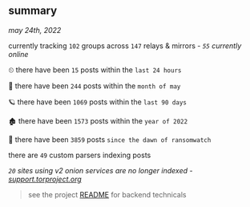 
## summary
_may 24th, 2022_

currently tracking `102` groups across `147` relays & mirrors - _`55` currently online_

⏲ there have been `15` posts within the `last 24 hours`

🦈 there have been `244` posts within the `month of may`

🪐 there have been `1069` posts within the `last 90 days`

🏚 there have been `1573` posts within the `year of 2022`

🦕 there have been `3859` posts `since the dawn of ransomwatch`

there are `49` custom parsers indexing posts

_`20` sites using v2 onion services are no longer indexed - [support.torproject.org](https://support.torproject.org/onionservices/v2-deprecation/)_

> see the project [README](https://github.com/joshhighet/ransomwatch#ransomwatch--) for backend technicals
